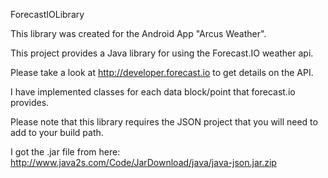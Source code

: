 ForecastIOLibrary

This library was created for the Android App "Arcus Weather".

This project provides a Java library for using the Forecast.IO weather api.

Please take a look at http://developer.forecast.io to get details on the API. 

I have implemented classes for each data block/point that forecast.io provides.

Please note that this library requires the JSON project that you will need to add to your build path.

I got the .jar file from here:
http://www.java2s.com/Code/JarDownload/java/java-json.jar.zip
